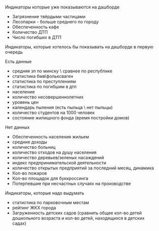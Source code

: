 Индикаторы которые уже показываются на дашборде

* Загрязнение твёрдыми частицами
* Лесопарки - больше среднего по городу
* Обеспеченность кафе
* Количество ДТП 
* Число погибших в ДТП 

Индикаторы, которые хотелось бы показывать на дашборде в первую очередь

Есть данные
* средняя зп по минску \ сравнее по республике
* статистика бмв\фольксваген
* статистика по преступлениям
* статистика по погибшим в дтп
* население 
* количество несовершеннолетних 
* уровень цен
* календарь пыления (есть пыльца \ нет пыльцы)
* количество студентов на 1000 человек
* состояние жилищного фонда (время постройки домов)

Нет данных







* Обеспеченность населения жильем
* средние доходы
* количество больниц
* количество отходов на душу населения
* количество деревьев/зеленых насаждений
* индекс предпринимательской деятельности
* количество открытых предприятий за последний месяц, динамика
* Кол-во пожаров
* Кол-во площадок для буккроссинга
* Потерпевшие при несчастных случаях на производстве 


Индикаторы, которые надо выдумать
* статистика по парковочным местам
* рейтинг ЖКХ города
* Загруженность детских садов (сравнить общее кол-во детей дошкольного возраста и кол-во детей, находящихся в детских садах) 
